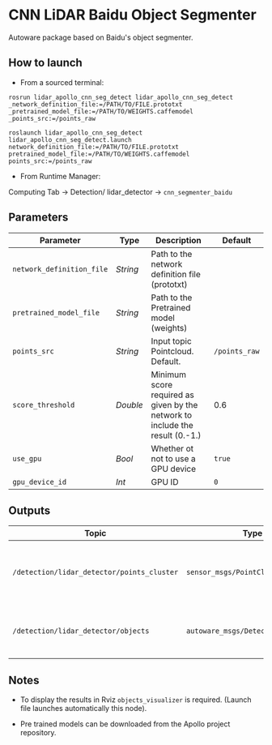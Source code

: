 # CNN LiDAR Baidu Object Segmenter

Autoware package based on Baidu's object segmenter.

## How to launch

* From a sourced terminal:

`rosrun lidar_apollo_cnn_seg_detect lidar_apollo_cnn_seg_detect _network_definition_file:=/PATH/TO/FILE.prototxt _pretrained_model_file:=/PATH/TO/WEIGHTS.caffemodel _points_src:=/points_raw`

`roslaunch lidar_apollo_cnn_seg_detect lidar_apollo_cnn_seg_detect.launch network_definition_file:=/PATH/TO/FILE.prototxt pretrained_model_file:=/PATH/TO/WEIGHTS.caffemodel points_src:=/points_raw`

* From Runtime Manager:

Computing Tab -> Detection/ lidar_detector -> `cnn_segmenter_baidu`

## Parameters

|Parameter| Type| Description|Default|
----------|-----|--------|----|
|`network_definition_file`|*String*|Path to the network definition file (prototxt)||
|`pretrained_model_file`|*String* |Path to the Pretrained model (weights)||
|`points_src`|*String*|Input topic Pointcloud. Default.|`/points_raw`|
|`score_threshold`|*Double*|Minimum score required as given by the network to include the result (0.-1.)|0.6|
|`use_gpu`|*Bool*|Whether ot not to use a GPU device|`true`|
|`gpu_device_id`|*Int*|GPU ID|`0`|

## Outputs

|Topic|Type|Description|
|---|---|---|
|`/detection/lidar_detector/points_cluster`|`sensor_msgs/PointCloud2`|Colored PointCloud of the resulting detected objects|
|`/detection/lidar_detector/objects`|`autoware_msgs/DetectedObjetArray`|Array of Detected Objects in Autoware format|

## Notes

* To display the results in Rviz `objects_visualizer` is required.
(Launch file launches automatically this node).

* Pre trained models can be downloaded from the Apollo project repository.